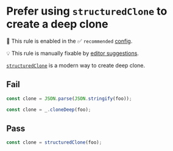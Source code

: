 # Prefer using `structuredClone` to create a deep clone

💼 This rule is enabled in the ✅ `recommended` [config](https://github.com/sindresorhus/eslint-plugin-unicorn#preset-configs).

💡 This rule is manually fixable by [editor suggestions](https://eslint.org/docs/latest/use/core-concepts#rule-suggestions).

<!-- end auto-generated rule header -->
<!-- Do not manually modify this header. Run: `npm run fix:eslint-docs` -->

[`structuredClone`](https://developer.mozilla.org/en-US/docs/Web/API/structuredClone) is a modern way to create deep clone.

## Fail

```js
const clone = JSON.parse(JSON.stringify(foo));
```

```js
const clone = _.cloneDeep(foo);
```

## Pass

```js
const clone = structuredClone(foo);
```
